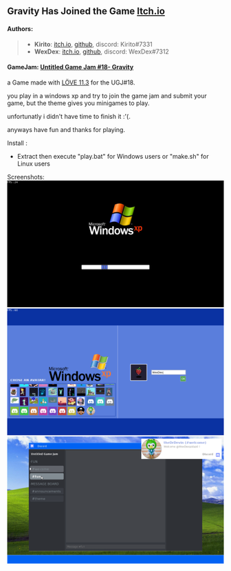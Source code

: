 ## Gravity Has Joined the Game [Itch.io](https://wexdex.itch.io/gravity-has-joined-the-game)

#### Authors: 
> - **Kirito**: [itch.io](https://kirito0625.itch.io/ "itch.io"), [github](https://github.com/theVoidZ "github"), discord: Kirito#7331
> - **WexDex**: [itch.io](https://wexdex.itch.io/ "itch.io"), [github](https://github.com/WexDex "github"), discord: WexDex#7312

#### GameJam: [Untitled Game Jam #18- Gravity](https://itch.io/jam/untitled-game-jam-18 "Untitled Game Jam #18 - Gravity")

a Game made with [LÖVE 11.3](https://love2d.org/ "LÖVE 11.3") for the UGJ#18.

you play in a windows xp and try to join the game jam and submit your game, but the theme gives you minigames to play.

unfortunatly i didn't have time to finish it :'(.

anyways have fun and thanks for playing.

Install :

- Extract then execute "play.bat" for Windows users or "make.sh" for Linux users

Screenshots:
<img src = "screens/screen1.png">
<img src = "screens/screen2.png">
<img src = "screens/screen3.png">
